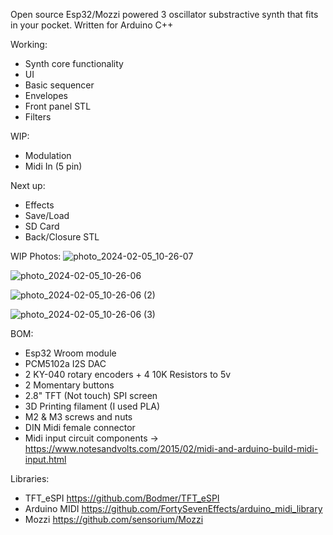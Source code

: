 Open source Esp32/Mozzi powered 3 oscillator substractive synth that fits in your pocket. Written for Arduino C++

Working:
- Synth core functionality
- UI
- Basic sequencer
- Envelopes
- Front panel STL
- Filters

WIP:
- Modulation
- Midi In (5 pin)

Next up:
- Effects
- Save/Load
- SD Card
- Back/Closure STL

WIP Photos:
![photo_2024-02-05_10-26-07](https://github.com/shaunEll/trSynth/assets/11801497/6fd74ba7-1d0b-42d8-87f1-3fca1ad30196)

![photo_2024-02-05_10-26-06](https://github.com/shaunEll/trSynth/assets/11801497/e9ad6a8e-7956-4e13-b23e-b0d213f6ebc7)

![photo_2024-02-05_10-26-06 (2)](https://github.com/shaunEll/trSynth/assets/11801497/dd9a2452-87be-46d0-a356-b74341eda70f)

![photo_2024-02-05_10-26-06 (3)](https://github.com/shaunEll/trSynth/assets/11801497/fcf431de-d757-40f8-8058-845abf4ce2dc)

BOM:
  - Esp32 Wroom module
  - PCM5102a I2S DAC
  - 2 KY-040 rotary encoders + 4 10K Resistors to 5v
  - 2 Momentary buttons
  - 2.8" TFT (Not touch) SPI screen
  - 3D Printing filament (I used PLA)
  - M2 & M3 screws and nuts
  - DIN Midi female connector
  - Midi input circuit components -> https://www.notesandvolts.com/2015/02/midi-and-arduino-build-midi-input.html


    
Libraries:
  - TFT_eSPI https://github.com/Bodmer/TFT_eSPI
  - Arduino MIDI https://github.com/FortySevenEffects/arduino_midi_library
  - Mozzi https://github.com/sensorium/Mozzi
